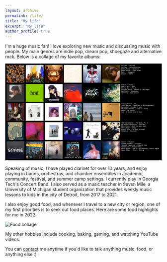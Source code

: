 ```yaml
---
layout: archive
permalink: /life/
title: "My life"
excerpt: "My life"
author_profile: true
---
```


I'm a huge music fan! I love exploring new music and discussing music with people. My main genres are indie pop, dream pop, shoegaze and alternative rock. Below is a collage of my favorite albums:

![Album collage](./../images/topsters2.png)

Speaking of music, I have played clarinet for over 10 years, and enjoy playing in bands, orchestras, and chamber ensembles in academic, community, festival, and summer camp settings. I currently play in Georgia Tech's Concert Band. I also served as a music teacher in Seven Mile, a University of Michigan student organization that provides weekly music lessons to kids in the city of Detroit, from 2017 to 2021.

I also enjoy good food, and whenever I travel to a new city or region, one of my first priorities is to seek out food places. Here are some food highlights for me in 2022:

![Food collage](./../images/food_collage.png)

My other hobbies include cooking, baking, gaming, and watching YouTube videos.

You can [contact](https://yma17.github.io/contact/) me anytime if you'd like to talk anything music, food, or anything else :)